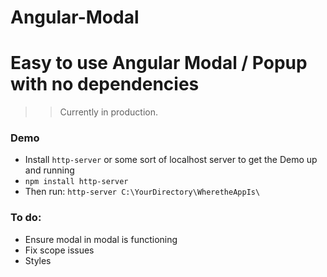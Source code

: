 # Angular-Modal

# Easy to use Angular Modal / Popup with no dependencies

>> Currently in production.

### Demo

 - Install `http-server` or some sort of localhost server to get the Demo up and running
 - `npm install http-server`
 - Then run: `http-server C:\YourDirectory\WheretheAppIs\`

### To do:
 - Ensure modal in modal is functioning
 - Fix scope issues
 - Styles
